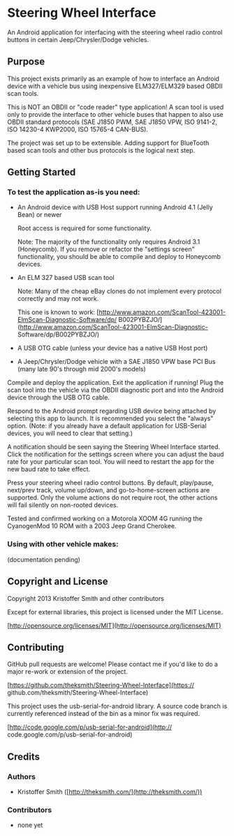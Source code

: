 # Steering Wheel Interface

An Android application for interfacing with the steering wheel radio
control buttons in certain Jeep/Chrysler/Dodge vehicles.

## Purpose

This project exists primarily as an example of how to interface an
Android device with a vehicle bus using inexpensive ELM327/ELM329 based
OBDII scan tools.

This is NOT an OBDII or "code reader" type application! A scan tool is
used only to provide the interface to other vehicle buses that happen 
to also use OBDII standard protocols (SAE J1850 PWM, SAE J1850 VPW, 
ISO 9141-2, ISO 14230-4 KWP2000, ISO 15765-4 CAN-BUS).

The project was set up to be extensible. Adding support for BlueTooth 
based scan tools and other bus protocols is the logical next step.

## Getting Started

### To test the application as-is you need:

+	An Android device with USB Host support running Android 4.1 (Jelly
	Bean) or newer

	Root access is required for some functionality.
	
	Note: The majority of the functionality only requires
	Android 3.1 (Honeycomb). If you remove or refactor the "settings screen"
	functionality, you should be able to compile and deploy to Honeycomb
	devices.

+	An ELM 327 based USB scan tool
	
	Note: Many of the cheap eBay clones do not implement every protocol 
	correctly and may not work.
	
	This one is known to work:
	[http://www.amazon.com/ScanTool-423001-ElmScan-Diagnostic-Software/dp/
	B002PYBZJO/](http://www.amazon.com/ScanTool-423001-ElmScan-Diagnostic-
	Software/dp/B002PYBZJO/)

+	A USB OTG cable	(unless your device has a native USB Host port)

+	A Jeep/Chrysler/Dodge vehicle with a SAE J1850 VPW base PCI Bus
	(many late 90's through mid 2000's models)

Compile and deploy the application. Exit the application if running!
Plug the scan tool into the vehicle via the OBDII diagnostic port and 
into the Android device through the USB OTG cable. 

Respond to the Android prompt regarding USB device being attached by 
selecting this app to launch. It is recommended you select the "always" 
option. (Note: if you already have a default application for 
USB-Serial devices, you will need to clear that setting.)

A notification should be seen saying the Steering Wheel Interface started. 
Click the notification for the settings screen where you can adjust the 
baud rate for your particular scan tool. You will need to restart the app 
for the new baud rate to take effect.

Press your steering wheel radio control buttons. By default, play/pause, 
next/prev track, volume up/down, and go-to-home-screen actions are
supported. Only the volume actions do not require root, the other actions 
will fail silently on non-rooted devices.

Tested and confirmed working on a Motorola XOOM 4G running the 
CyanogenMod 10 ROM with a 2003 Jeep Grand Cherokee.

### Using with other vehicle makes:

(documentation pending)

## Copyright and License

Copyright 2013 Kristoffer Smith and other contributors

Except for external libraries, this project is licensed under 
the MIT License.

[http://opensource.org/licenses/MIT](http://opensource.org/licenses/MIT)

## Contributing

GitHub pull requests are welcome! Please contact me if you'd like to do
a major re-work or extension of the project.

[https://github.com/theksmith/Steering-Wheel-Interface](https://
github.com/theksmith/Steering-Wheel-Interface)

This project uses the usb-serial-for-android library. A source code
branch is currently referenced instead of the bin as a minor fix was
required. 

[http://code.google.com/p/usb-serial-for-android](http://
code.google.com/p/usb-serial-for-android)

## Credits

### Authors

+ Kristoffer Smith ([http://theksmith.com/](http://theksmith.com/))

### Contributors

+ none yet